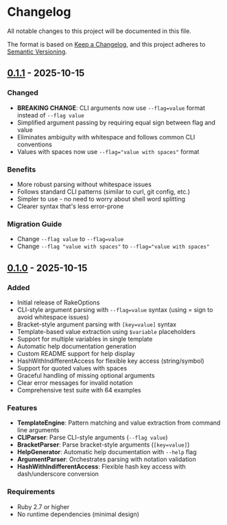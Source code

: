 # Changelog

All notable changes to this project will be documented in this file.

The format is based on [Keep a Changelog](https://keepachangelog.com/en/1.0.0/),
and this project adheres to [Semantic Versioning](https://semver.org/spec/v2.0.0.html).

## [0.1.1] - 2025-10-15

### Changed
- **BREAKING CHANGE**: CLI arguments now use `--flag=value` format instead of `--flag value`
- Simplified argument passing by requiring equal sign between flag and value
- Eliminates ambiguity with whitespace and follows common CLI conventions
- Values with spaces now use `--flag="value with spaces"` format

### Benefits
- More robust parsing without whitespace issues
- Follows standard CLI patterns (similar to curl, git config, etc.)
- Simpler to use - no need to worry about shell word splitting
- Clearer syntax that's less error-prone

### Migration Guide
- Change `--flag value` to `--flag=value`
- Change `--flag "value with spaces"` to `--flag="value with spaces"`

## [0.1.0] - 2025-10-15

### Added
- Initial release of RakeOptions
- CLI-style argument parsing with `--flag=value` syntax (using = sign to avoid whitespace issues)
- Bracket-style argument parsing with `[key=value]` syntax
- Template-based value extraction using `$variable` placeholders
- Support for multiple variables in single template
- Automatic help documentation generation
- Custom README support for help display
- HashWithIndifferentAccess for flexible key access (string/symbol)
- Support for quoted values with spaces
- Graceful handling of missing optional arguments
- Clear error messages for invalid notation
- Comprehensive test suite with 64 examples

### Features
- **TemplateEngine**: Pattern matching and value extraction from command line arguments
- **CLIParser**: Parse CLI-style arguments (`--flag value`)
- **BracketParser**: Parse bracket-style arguments (`[key=value]`)
- **HelpGenerator**: Automatic help documentation with `--help` flag
- **ArgumentParser**: Orchestrates parsing with notation validation
- **HashWithIndifferentAccess**: Flexible hash key access with dash/underscore conversion

### Requirements
- Ruby 2.7 or higher
- No runtime dependencies (minimal design)

[0.1.1]: https://github.com/randyv128/rake_options/releases/tag/v0.1.1
[0.1.0]: https://github.com/randyv128/rake_options/releases/tag/v0.1.0
